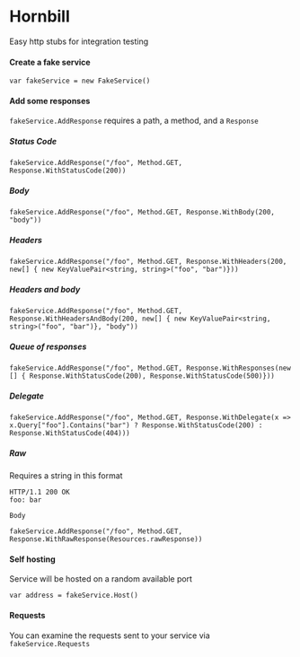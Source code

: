 # Hornbill

Easy http stubs for integration testing

#### Create a fake service

`var fakeService = new FakeService()`

#### Add some responses

`fakeService.AddResponse` requires a path, a method, and a `Response`

##### Status Code

`fakeService.AddResponse("/foo", Method.GET, Response.WithStatusCode(200))`

##### Body

`fakeService.AddResponse("/foo", Method.GET, Response.WithBody(200, "body"))`

##### Headers

`fakeService.AddResponse("/foo", Method.GET, Response.WithHeaders(200, new[] { new KeyValuePair<string, string>("foo", "bar")}))`

##### Headers and body

`fakeService.AddResponse("/foo", Method.GET, Response.WithHeadersAndBody(200, new[] { new KeyValuePair<string, string>("foo", "bar")}, "body"))`

##### Queue of responses

`fakeService.AddResponse("/foo", Method.GET, Response.WithResponses(new [] { Response.WithStatusCode(200), Response.WithStatusCode(500)}))`

##### Delegate

`fakeService.AddResponse("/foo", Method.GET, Response.WithDelegate(x => x.Query["foo"].Contains("bar") ? Response.WithStatusCode(200) : Response.WithStatusCode(404)))`

##### Raw

Requires a string in this format
```
HTTP/1.1 200 OK
foo: bar

Body
```
`fakeService.AddResponse("/foo", Method.GET, Response.WithRawResponse(Resources.rawResponse))`

#### Self hosting
Service will be hosted on a random available port

`var address = fakeService.Host()`

#### Requests
You can examine the requests sent to your service via `fakeService.Requests`
